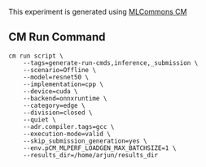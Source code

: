This experiment is generated using [MLCommons CM](https://github.com/mlcommons/ck)
## CM Run Command
```
cm run script \
	--tags=generate-run-cmds,inference,_submission \
	--scenario=Offline \
	--model=resnet50 \
	--implementation=cpp \
	--device=cuda \
	--backend=onnxruntime \
	--category=edge \
	--division=closed \
	--quiet \
	--adr.compiler.tags=gcc \
	--execution-mode=valid \
	--skip_submission_generation=yes \
	--env.pCM_MLPERF_LOADGEN_MAX_BATCHSIZE=1 \
	--results_dir=/home/arjun/results_dir
```